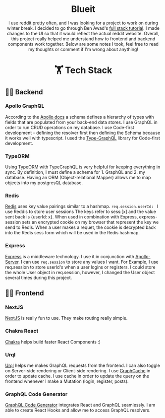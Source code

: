 <h1 align="center">
Blueit
</h1>
<p align="center">
I use reddit pretty often, and I was looking for a project to work on during winter break. I decided to go through Ben Awad's <a href="https://www.youtube.com/watch?v=I6ypD7qv3Z8&t=40168s">full stack tutorial</a>. I made changes to the UI so that it would reflect the actual reddit website. Overall, this project really helped me understand how to frontend and backend components work together. Below are some notes I took, feel free to read my thoughts or comment if I'm wrong about anything!
</p>

<h1 align="center">
🏋️ Tech Stack
</h1>

## 👨‍💻 Backend
### Apollo GraphQL
According to the <a href="https://www.apollographql.com/docs/apollo-server/schema/schema/#:~:text=Your%20GraphQL%20server%20uses%20a,execute%20against%20your%20data%20graph.">Apollo docs</a> a schema defines a hierarchy of types with fields that are populated from your back-end data stores. I use GraphQL in order to run CRUD operations on my database. I use Code-first development - defining the resolver first then defining the Schema because it works well with typescript. I used the <a href="https://typegraphql.com/">Type-GraphQL</a> library for Code-first development.

### TypeORM
Using <a href="https://typeorm.io/#/">TypeORM</a> with TypeGraphQL is very helpful for keeping everything in sync. By definition, I must define a schema for 1. GraphQL and 2. my database. Having an ORM (Object-relational Mapper) allows me to map objects into my postgresQL database.

### Redis
<a href="https://redis.io/">Redis</a> uses key value pairings similar to a hashmap.
```req.session.userId: ``` I use Reddis to store user sessions The keys refer to sess:[x] and the value sent back is {userId: x}. When used in combination with Express, express-session sets an encrypted cookie on my browser that represent the key we send to Redis. When a user makes a requet, the cookie is decrypted back into the Redis sess form which will be used in the Redis hashmap. <br/>

### Express
<a href="https://expressjs.com/">Express</a> is a middleware technology. I use it in conjunction with <a href="https://www.apollographql.com/docs/apollo-server/#:~:text=Apollo%20Server%20is%20an%20open,use%20data%20from%20any%20source.">Apollo-Server</a>. I can use ```req.session``` to store any values I want. For Example, I use req.session to store userId's when a user logins or registers. I could store the whole User object in req.session, however, I changed the User object several times during this project.

## 👨‍🎨 Frontend
### NextJS
<a href="https://nextjs.org/">NextJS</a> is really fun to use. They make routing really simple.

### Chakra React
<a href="https://chakra-ui.com/">Chakra</a> helps build faster React Components :) 

### Urql
<a href="https://formidable.com/open-source/urql/">Urql</a> helps me makes GraphQL requests from the frontend. I can also toggle on Server-side rendering or Client-side rendering. I use <a href="https://formidable.com/open-source/urql/docs/graphcache/">GraphCache</a> in order to update cache. I use cache in order to update the query on the frontend whenever I make a Mutation (login, register, posts).

### GraphQL Code Generator
<a href="https://graphql-code-generator.com/">GraphQL Code Generator</a> integrates React and GraphQL seamlessly. I am able to create React Hooks and allow me to access GraphQL resolvers.
